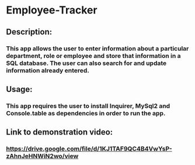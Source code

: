 # Employee-Tracker 

## Description: 
### This app allows the user to enter information about a particular department, role or employee and store that information in a SQL database. The user can also search for and update information already entered. 

## Usage: 
### This app requires the user to install Inquirer, MySql2 and Console.table as dependencies in order to run the app. 

## Link to demonstration video: 

### https://drive.google.com/file/d/1KJ1TAF9QC4B4VwYsP-zAhnJeHNWiN2wo/view